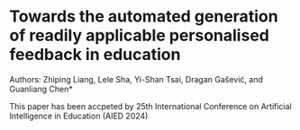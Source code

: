 # Towards the automated generation of readily applicable personalised feedback in education
Authors: Zhiping Liang, Lele Sha, Yi-Shan Tsai, Dragan Gašević, and Guanliang Chen*

This paper has been accpeted by 25th International Conference on Artificial Intelligence in Education (AIED 2024)
